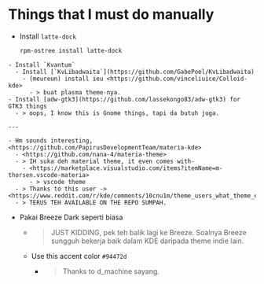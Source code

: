 # Things that I must do manually

- Install `latte-dock`
  
  ```sh
  rpm-ostree install latte-dock
  ```

```
- Install `Kvantum`
  - Install [`KvLibadwaita`](https://github.com/GabePoel/KvLibadwaita)
    - (meureun) install ieu <https://github.com/vinceliuice/Colloid-kde>
      - > buat plasma theme-nya.
- Install [adw-gtk3](https://github.com/lassekongo83/adw-gtk3) for GTK3 things
  - > oops, I know this is Gnome things, tapi da butuh juga.

---

- Hm sounds interesting, <https://github.com/PapirusDevelopmentTeam/materia-kde>
  - <https://github.com/nana-4/materia-theme>
  - > IH suka deh material theme, it even comes with-
    - <https://marketplace.visualstudio.com/items?itemName=m-thorsen.vscode-materia>
      - > vscode theme
  - > Thanks to this user -> <https://www.reddit.com/r/kde/comments/10cnu1m/theme_users_what_theme_except_breeze_have_you/>
  - > TERUS TEH AVAILABLE ON THE REPO SUMPAH.
```

- Pakai Breeze Dark seperti biasa
  - > JUST KIDDING, pek teh balik lagi ke Breeze. Soalnya Breeze sungguh bekerja baik dalam KDE daripada theme indie lain.
  - Use this accent color `#94472d`
    - > Thanks to d_machine sayang.
